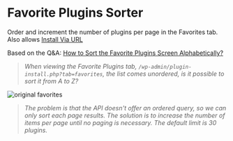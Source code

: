 Favorite Plugins Sorter
=======================

Order and increment the number of plugins per page in the Favorites tab. Also allows [Install Via URL](http://wordpress.org/plugins/upload-theme-via-url/)

Based on the Q&A: [How to Sort the Favorite Plugins Screen Alphabetically?](http://wordpress.stackexchange.com/q/76643/12615)

> *When viewing the Favorite Plugins tab, `/wp-admin/plugin-install.php?tab=favorites`, the list comes unordered, is it possible to sort it from A to Z?*


![original favorites](http://i.stack.imgur.com/0DyUr.png)

> *The problem is that the API doesn't offer an ordered query, so we can only sort each page results. The solution is to increase the number of items per page until no paging is necessary. The default limit is 30 plugins.*